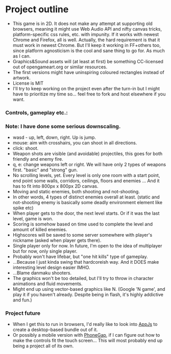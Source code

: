 # Project outline

* This game is in 2D. It does not make any attempt at supporting 
old browsers, meaning it might use Web Audio API and 
nifty canvas tricks, platform-specific css rules, etc. with impunity. 
If it works with newest Chrome and Firefox, all 
is well. Actually, the hard requirement is that it must work in 
newest Chrome. But I'll keep it working in FF+others 
too, since platform agnosticism is the cool and sane thing to go 
for. As much as I can.
* Graphics&Sound assets will (at least at first) be something 
CC-licensed out of opengameart.org or similar resources.
* The first versions might have uninspiring coloured rectangles instead of artwork.
* License is MIT
* I'll try to keep working on the project even after the turn-in 
but I might have to prioritize my time so... feel 
free to fork and host elsewhere if you want. 

### Controls, gameplay etc.:

### Note: I have done some serious downscaling.

* wasd - up, left, down, right. Up is jump.
* mouse: aim with crosshairs, you can shoot in all directions.
* click: shoot.
* Weapon shots are visible (and avoidable) projectiles, this goes for both 
friendly and enemy fire.
* q, e: change weapons left or right. We will have only 2 types of 
weapons first. "basic" and "strong" gun.
* No scrolling levels, yet. Every level is only one room with a start 
point, end point some walls, corridors, ceilings,
floors and enemies ... And it has to fit into 800px x 800px 2D canvas.
* Moving and static enemies, both shooting and not-shooting.
* In other words, 4 types of distinct enemies overall at least. 
(static and not-shooting enemy is basically some 
deadly environment element like spike etc)
* When player gets to the door, the next level starts. Or if it was 
the last level, game is won. 
* Scoring is somehow based on time used to complete the level and amount 
of killed enemies.
* Highscores will be saved to some server somewhere with player's nickname 
(asked when player gets there).
* Single player only for now. In future, I'm open to the idea of multiplayer 
but for now, only single player.
* Probably won't have lifebar, but "one hit kills" type of gameplay. 
* ...Because I just kinda swing that hardcoreish way. And it 
DOES make interesting level design easier IMHO.
* ...Blame danmaku shooters.
* The graphics won't be too detailed, but I'll try to throw in 
character animations and fluid movements. 
* Might end up using vector-based graphics like N. 
(Google 'N game', and play it if you haven't already. 
Despite being in flash, it's highly addictive and fun.)

### Project future

* When I get this to run in browsers, I'd really like to look into 
[AppJs](http://appjs.org/) to create a desktop-based bundle out of it.
* Or possibly a mobile version with [PhoneGap](http://phonegap.com/), if 
I can figure out how to make the controls fit the touch screen... This will 
most probably end up being a project all of its own.
